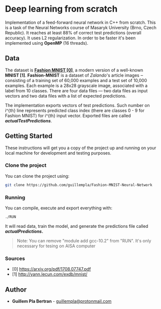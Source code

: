 # Deep learning from scratch

Implementation of a feed-forward neural network in C++ from scratch. This is a task of the Neural Networks course of Masaryk University (Brno, Czech Republic). It reaches at least 88% of correct test predictions (overall accuracy). It uses L2 regularization. In order to be faster it's been implemented using **OpenMP** (16 threads).



## Data

The dataset is [**Fashion MNIST [0]**](https://www.kaggle.com/zalando-research/fashionmnist), a modern version of a well-known **MNIST [1]**. **Fashion-MNIST** is a dataset of *Zalando*'s article images ‒ consisting of a training set of 60,000 examples and a test set of 10,000 examples. Each example is a 28x28 grayscale image, associated with a label from 10 classes. There are four data files — two data files as input vectors and two data files with a list of expected predictions.

The implementation exports vectors of test predictions. Such number on i^{th} line represents predicted class index (there are classes 0 - 9 for Fashion MNIST) for  i^{th} input vector. Exported files are called ***actualTestPredictions***.



## Getting Started

These instructions will get you a copy of the project up and running on your local machine for development and testing purposes.



### Clone the project

You can clone the project using:

```bash
git clone https://github.com/guillempla/Fashion-MNIST-Neural-Network
```



### Running

You can compile, execute and export everything with:

```bash
./RUN
```

It will read data, train the model, and generate the predictions file called ***actualPredictions*.**

> Note: You can remove "module add gcc-10.2" from "RUN". It's only necessary for tesing on AISA computer



### Sources

- [0] https://arxiv.org/pdf/1708.07747.pdf
- [1] http://yann.lecun.com/exdb/mnist/



## Author

* **Guillem Pla Bertran** - [guillempla@protonmail.com]()
